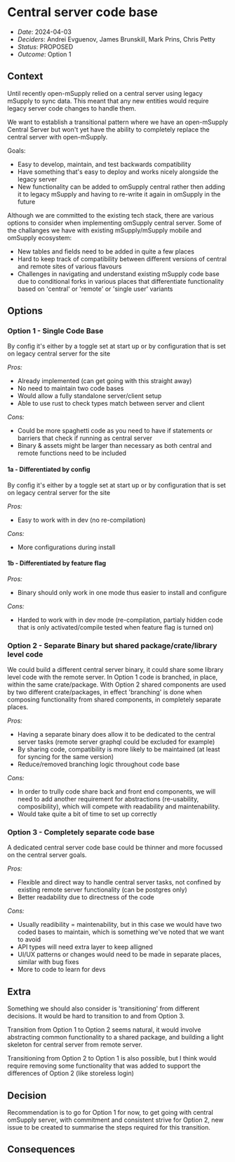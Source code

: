 # Central server code base

- _Date_: 2024-04-03
- _Deciders_: Andrei Evguenov, James Brunskill, Mark Prins, Chris Petty
- _Status_: PROPOSED
- _Outcome_: Option 1

## Context

Until recently open-mSupply relied on a central server using legacy mSupply to sync data.
This meant that any new entities would require legacy server code changes to handle them.

We want to establish a transitional pattern where we have an open-mSupply Central Server but won't yet have the ability to completely replace the central server with open-mSupply.

Goals:

- Easy to develop, maintain, and test backwards compatibility
- Have something that's easy to deploy and works nicely alongside the legacy server
- New functionality can be added to omSupply central rather then adding it to legacy mSupply and having to re-write it again in omSupply in the future

Although we are committed to the existing tech stack, there are various options to consider when implementing omSupply central server. Some of the challanges we have with existing mSupply/mSupply mobile and omSupply ecosystem:
- New tables and fields need to be added in quite a few places
- Hard to keep track of compatibility between different versions of central and remote sites of various flavours
- Challenges in navigating and understand existing mSupply code base due to conditional forks in various places that differentiate functionality based on 'central' or 'remote' or 'single user' variants

## Options

### Option 1 - Single Code Base

By config it's either by a toggle set at start up or by configuration that is set on legacy central server for the site

_Pros:_

- Already implemented (can get going with this straight away)
- No need to maintain two code bases
- Would allow a fully standalone server/client setup
- Able to use rust to check types match between server and client

_Cons:_

- Could be more spaghetti code as you need to have if statements or barriers that check if running as central server
- Binary & assets might be larger than necessary as both central and remote functions need to be included

#### 1a - Differentiated by config

By config it's either by a toggle set at start up or by configuration that is set on legacy central server for the site

_Pros:_

- Easy to work with in dev (no re-compilation)

_Cons:_

- More configurations during install

#### 1b - Differentiated by feature flag

_Pros:_

- Binary should only work in one mode thus easier to install and configure

_Cons:_

- Harded to work with in dev mode (re-compilation, partialy hidden code that is only activated/compile tested when feature flag is turned on)

### Option 2 - Separate Binary but shared package/crate/library level code

We could build a different central server binary, it could share some library level code with the remote server. 
In Option 1 code is branched, in place, within the same crate/package. With Option 2 shared components are used by two different crate/packages, in effect 'branching' is done when composing functionality from shared components, in completely separate places.

_Pros:_

- Having a separate binary does allow it to be dedicated to the central server tasks (remote server graphql could be excluded for example)
- By sharing code, compatibility is more likely to be maintained (at least for syncing for the same version)
- Reduce/removed branching logic throughout code base

_Cons:_

- In order to trully code share back and front end components, we will need to add another requirement for abstractions (re-usability, composibility), which will compete with readability and maintenability. 
- Would take quite a bit of time to set up correctly

### Option 3 - Completely separate code base

A dedicated central server code base could be thinner and more focussed on the central server goals.

_Pros:_

- Flexible and direct way to handle central server tasks, not confined by existing remote server functionality (can be postgres only)
- Better readability due to directness of the code

_Cons:_

- Usually readibility = maintenability, but in this case we would have two coded bases to maintain, which is something we've noted that we want to avoid
- API types will need extra layer to keep alligned
- UI/UX patterns or changes would need to be made in separate places, similar with bug fixes
- More to code to learn for devs

## Extra

Something we should also consider is 'transitioning' from different decisions. It would be hard to transition to and from Option 3.

Transition from Option 1 to Option 2 seems natural, it would involve abstracting common functionality to a shared package, and building a light skeleton for central server from remote server.

Transitioning from Option 2 to Option 1 is also possible, but I think would require removing some functionality that was added to support the differences of Option 2 (like storeless login)

## Decision

Recommendation is to go for Option 1 for now, to get going with central omSupply server, with commitment and consistent strive for Option 2, new issue to be created to summarise the steps required for this transition.

## Consequences


